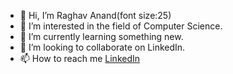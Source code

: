 - 👋 Hi, I’m Raghav Anand(font size:25)
- 👀 I’m interested in the field of Computer Science.
- 🌱 I’m currently learning something new.
- 💞️ I’m looking to collaborate on LinkedIn.
- 📫 How to reach me [LinkedIn](https://www.linkedin.com/in/raghav-anand-111a751b3/)

<!---
Raghav9Anand/Raghav9Anand is a ✨ special ✨ repository because its `README.md` (this file) appears on your GitHub profile.
You can click the Preview link to take a look at your changes.
--->
